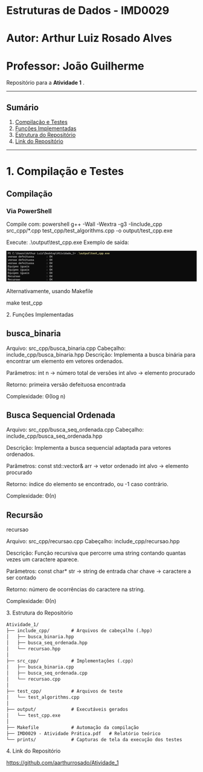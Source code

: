 # Estruturas de Dados - IMD0029
# Autor: Arthur Luiz Rosado Alves
# Professor: João Guilherme

Repositório para a **Atividade 1** .  

---

##  Sumário
1. [Compilação e Testes](#c1)  
2. [Funções Implementadas](#c2)  
3. [Estrutura do Repositório](#c3)  
4. [Link do Repositório](#c4)  

---

# <a name="c1"></a>1. Compilação e Testes
## Compilação
###  Via PowerShell
Compile com:
powershell
g++ -Wall -Wextra -g3 -Iinclude_cpp src_cpp/*.cpp test_cpp/test_algorithms.cpp -o output/test_cpp.exe

Execute: 
.\output\test_cpp.exe
Exemplo de saida:

<img src="saida_terminal.png" alt="Execução dos testes">

Alternativamente, usando Makefile

make test_cpp

<a name="c2"></a>2. Funções Implementadas

## busca_binaria

Arquivo: src_cpp/busca_binaria.cpp
Cabeçalho: include_cpp/busca_binaria.hpp
Descrição: Implementa a busca binária para encontrar um elemento em vetores ordenados.

Parâmetros:
int n → número total de versões
int alvo → elemento procurado

Retorno: primeira versão defeituosa encontrada

Complexidade: Θ(log n)

## Busca Sequencial Ordenada 

Arquivo: src_cpp/busca_seq_ordenada.cpp
Cabeçalho: include_cpp/busca_seq_ordenada.hpp

Descrição: Implementa a busca sequencial adaptada para vetores ordenados.

Parâmetros:
const std::vector<int>& arr → vetor ordenado
int alvo → elemento procurado

Retorno: índice do elemento se encontrado, ou -1 caso contrário.

Complexidade: Θ(n)

## Recursão 
recursao

Arquivo: src_cpp/recursao.cpp
Cabeçalho: include_cpp/recursao.hpp

Descrição: Função recursiva que percorre uma string contando quantas vezes um caractere aparece.

Parâmetros:
const char* str → string de entrada
char chave → caractere a ser contado

Retorno: número de ocorrências do caractere na string.

Complexidade: Θ(n)

<a name="c3"></a>3. Estrutura do Repositório
```
Atividade_1/
├── include_cpp/        # Arquivos de cabeçalho (.hpp)
│   ├── busca_binaria.hpp
│   ├── busca_seq_ordenada.hpp
│   └── recursao.hpp
│
├── src_cpp/            # Implementações (.cpp)
│   ├── busca_binaria.cpp
│   ├── busca_seq_ordenada.cpp
│   └── recursao.cpp
│
├── test_cpp/           # Arquivos de teste
│   └── test_algorithms.cpp
│
├── output/             # Executáveis gerados
│   └── test_cpp.exe
│
├── Makefile            # Automação da compilação
├── IMD0029 - Atividade Prática.pdf   # Relatório teórico
└── prints/             # Capturas de tela da execução dos testes
```
<a name="c4"></a>4. Link do Repositório

https://github.com/aarthurrosado/Atividade_1



